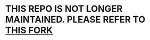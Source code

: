 # THIS REPO IS NOT LONGER MAINTAINED. PLEASE REFER TO [THIS FORK](https://github.com/Tierpsy/tierpsy-tracker)
